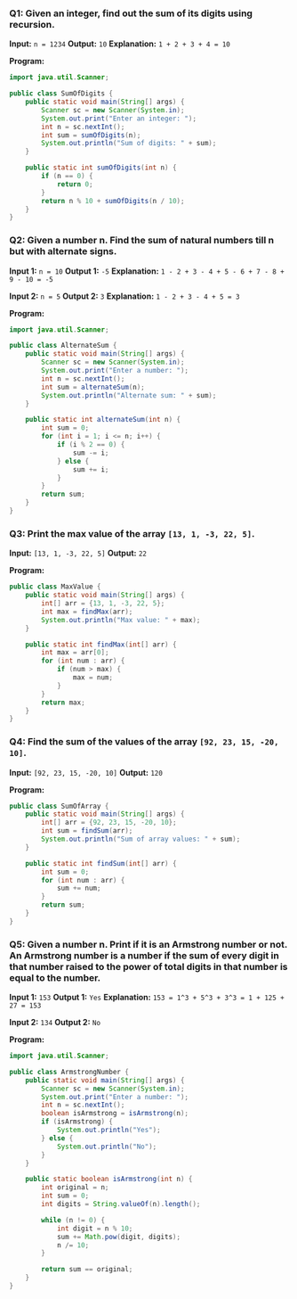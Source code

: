 ### Q1: Given an integer, find out the sum of its digits using recursion.
**Input:** `n = 1234`
**Output:** `10`
**Explanation:** `1 + 2 + 3 + 4 = 10`

**Program:**
```java
import java.util.Scanner;

public class SumOfDigits {
    public static void main(String[] args) {
        Scanner sc = new Scanner(System.in);
        System.out.print("Enter an integer: ");
        int n = sc.nextInt();
        int sum = sumOfDigits(n);
        System.out.println("Sum of digits: " + sum);
    }

    public static int sumOfDigits(int n) {
        if (n == 0) {
            return 0;
        }
        return n % 10 + sumOfDigits(n / 10);
    }
}
```

### Q2: Given a number n. Find the sum of natural numbers till n but with alternate signs.
**Input 1:** `n = 10`
**Output 1:** `-5`
**Explanation:** `1 - 2 + 3 - 4 + 5 - 6 + 7 - 8 + 9 - 10 = -5`

**Input 2:** `n = 5`
**Output 2:** `3`
**Explanation:** `1 - 2 + 3 - 4 + 5 = 3`

**Program:**
```java
import java.util.Scanner;

public class AlternateSum {
    public static void main(String[] args) {
        Scanner sc = new Scanner(System.in);
        System.out.print("Enter a number: ");
        int n = sc.nextInt();
        int sum = alternateSum(n);
        System.out.println("Alternate sum: " + sum);
    }

    public static int alternateSum(int n) {
        int sum = 0;
        for (int i = 1; i <= n; i++) {
            if (i % 2 == 0) {
                sum -= i;
            } else {
                sum += i;
            }
        }
        return sum;
    }
}
```

### Q3: Print the max value of the array `[13, 1, -3, 22, 5]`.
**Input:** `[13, 1, -3, 22, 5]`
**Output:** `22`

**Program:**
```java
public class MaxValue {
    public static void main(String[] args) {
        int[] arr = {13, 1, -3, 22, 5};
        int max = findMax(arr);
        System.out.println("Max value: " + max);
    }

    public static int findMax(int[] arr) {
        int max = arr[0];
        for (int num : arr) {
            if (num > max) {
                max = num;
            }
        }
        return max;
    }
}
```

### Q4: Find the sum of the values of the array `[92, 23, 15, -20, 10]`.
**Input:** `[92, 23, 15, -20, 10]`
**Output:** `120`

**Program:**
```java
public class SumOfArray {
    public static void main(String[] args) {
        int[] arr = {92, 23, 15, -20, 10};
        int sum = findSum(arr);
        System.out.println("Sum of array values: " + sum);
    }

    public static int findSum(int[] arr) {
        int sum = 0;
        for (int num : arr) {
            sum += num;
        }
        return sum;
    }
}
```

### Q5: Given a number n. Print if it is an Armstrong number or not. An Armstrong number is a number if the sum of every digit in that number raised to the power of total digits in that number is equal to the number.
**Input 1:** `153`
**Output 1:** `Yes`
**Explanation:** `153 = 1^3 + 5^3 + 3^3 = 1 + 125 + 27 = 153`

**Input 2:** `134`
**Output 2:** `No`

**Program:**
```java
import java.util.Scanner;

public class ArmstrongNumber {
    public static void main(String[] args) {
        Scanner sc = new Scanner(System.in);
        System.out.print("Enter a number: ");
        int n = sc.nextInt();
        boolean isArmstrong = isArmstrong(n);
        if (isArmstrong) {
            System.out.println("Yes");
        } else {
            System.out.println("No");
        }
    }

    public static boolean isArmstrong(int n) {
        int original = n;
        int sum = 0;
        int digits = String.valueOf(n).length();

        while (n != 0) {
            int digit = n % 10;
            sum += Math.pow(digit, digits);
            n /= 10;
        }

        return sum == original;
    }
}
```